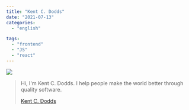 ```yaml
---
title: "Kent C. Dodds"
date: "2021-07-13"
categories:
  - "english"

tags:
  - "frontend"
  - "JS"
  - "react"
---
```


![](https://yt3.ggpht.com/ytc/AKedOLSea5m-A0x0WEYM_OplNUcdllk4mMZnvOIk5YCh=s176-c-k-c0x00ffffff-no-rj)

> Hi, I'm Kent C. Dodds. I help people make the world better through quality software.
>
> [Kent C. Dodds](https://www.youtube.com/c/KentCDodds-vids/playlists)
